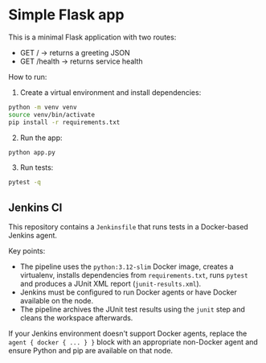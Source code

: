 # Simple Flask app

This is a minimal Flask application with two routes:

- GET / -> returns a greeting JSON
- GET /health -> returns service health

How to run:

1. Create a virtual environment and install dependencies:

```bash
python -m venv venv
source venv/bin/activate
pip install -r requirements.txt
```

2. Run the app:

```bash
python app.py
```

3. Run tests:

```bash
pytest -q
```

Jenkins CI
----------

This repository contains a `Jenkinsfile` that runs tests in a Docker-based Jenkins agent.

Key points:
- The pipeline uses the `python:3.12-slim` Docker image, creates a virtualenv, installs dependencies from `requirements.txt`, runs `pytest` and produces a JUnit XML report (`junit-results.xml`).
- Jenkins must be configured to run Docker agents or have Docker available on the node.
- The pipeline archives the JUnit test results using the `junit` step and cleans the workspace afterwards.

If your Jenkins environment doesn't support Docker agents, replace the `agent { docker { ... } }` block with an appropriate non-Docker agent and ensure Python and pip are available on that node.

